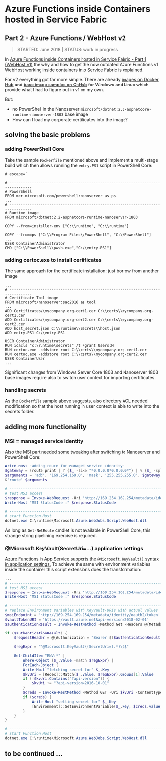 # Azure Functions inside Containers hosted in Service Fabric

## Part 2 - Azure Functions / WebHost v2

> STARTED: June 2018 | STATUS: work in progress

In [Azure Functions inside Containers hosted in Service Fabric - Part 1 (WebHost v1)](./part1.md) the why and how to get the now outdated Azure Functions v1 WebHost working inside containers into Service Fabric is explained.

For v2 everything got far more simple. There are already [images on Docker Hub](https://hub.docker.com/_/microsoft-azure-functions-base) and [base image samples on GitHub](https://github.com/Azure/azure-functions-docker/blob/master/host/2.0/nanoserver-1803/Dockerfile) for Windows and Linux which provide what I had to figure out in v1 on my own.

But:

- no PowerShell in the Nanoserver ```microsoft/dotnet:2.1-aspnetcore-runtime-nanoserver-1803``` base image
- How can I load my corporate certificates into the image?

## solving the basic problems

### adding PowerShell Core

Take the sample ```Dockerfile``` mentioned above and implement a multi-stage build which then allows running the ```entry.PS1``` script in PowerShell Core:

```
# escape=`

# --------------------------------------------------------------------------------
# PowerShell
FROM mcr.microsoft.com/powershell:nanoserver as ps
...
# --------------------------------------------------------------------------------
# Runtime image
FROM microsoft/dotnet:2.2-aspnetcore-runtime-nanoserver-1803

COPY --from=installer-env ["C:\\runtime", "C:\\runtime"]

COPY --from=ps ["C:\\Program Files\\PowerShell", "C:\\PowerShell"]
...
USER ContainerAdministrator
CMD ["C:\\PowerShell\\pwsh.exe","C:\\entry.PS1"]
```

### adding certoc.exe to install certificates

The same approach for the certificate installation: just borrow from another image

```
...
# --------------------------------------------------------------------------------
# Certificate Tool image
FROM microsoft/nanoserver:sac2016 as tool
...
ADD Certificates\\mycompany.org-cert1.cer C:\\certs\\mycompany.org-cert1.cer
ADD Certificates\\mycompany.org-cert2.cer C:\\certs\\mycompany.org-cert2.cer
ADD host_secret.json C:\\runtime\\Secrets\\host.json
ADD entry.PS1 C:\\entry.PS1

USER ContainerAdministrator
RUN icacls "c:\runtime\secrets" /t /grant Users:M
RUN certoc.exe -addstore root C:\\certs\\mycompany.org-cert1.cer
RUN certoc.exe -addstore root C:\\certs\\mycompany.org-cert2.cer
USER ContainerUser
...
```

Significant changes from Windows Server Core 1803 and Nanoserver 1803 base images require also to switch user context for importing certificates.

### handling secrets

As the ```Dockerfile``` sample above suggests, also directory ACL needed modification so that the host running in user context is able to write into the secrets folder.

## adding more functionality

### MSI = managed service identity

Also the MSI part needed some tweaking after switching to Nanoserver and PowerShell Core:

```PowerShell
Write-Host "adding route for Managed Service Identity"
$gateway = (route print | ? {$_ -like "*0.0.0.0*0.0.0.0*"} | % {$_ -split " "} | ? {$_.trim() -ne "" } | ? {$_ -ne "0.0.0.0" })[0]
$arguments = 'add', '169.254.169.0', 'mask', '255.255.255.0', $gateway
&'route' $arguments

# --------------------------------------------------------------------------------
# test MSI access
$response = Invoke-WebRequest -Uri 'http://169.254.169.254/metadata/identity/oauth2/token?api-version=2018-02-01&resource=https%3A%2F%2Fvault.azure.net%2F' -Method GET -Headers @{Metadata = "true"} -UseBasicParsing
Write-Host "MSI StatusCode :" $response.StatusCode

# --------------------------------------------------------------------------------
# start Function Host
dotnet.exe C:\runtime\Microsoft.Azure.WebJobs.Script.WebHost.dll
```

As long as ```Get-NetRoute``` cmdlet is not available in PowerShell Core, this strange string pipelining exercise is required.

### @Microsoft.KeyVault(SecretUri=...) application settings

[Azure Functions in App Service supports the ```@Microsoft.KeyVault()``` syntax in application settings.](https://azure.microsoft.com/sv-se/blog/simplifying-security-for-serverless-and-web-apps-with-azure-functions-and-app-service/)  To achieve the same with environment variables inside the container this script extensions does the transformation:

```PowerShell
...
# --------------------------------------------------------------------------------
# test MSI access
$response = Invoke-WebRequest -Uri 'http://169.254.169.254/metadata/identity/oauth2/token?api-version=2018-02-01&resource=https%3A%2F%2Fvault.azure.net%2F' -Method GET -Headers @{Metadata = "true"} -UseBasicParsing
Write-Host "MSI StatusCode :" $response.StatusCode

# --------------------------------------------------------------------------------
# replace Environment Variables with KeyVault-URIs with actual values
$msiEndpoint = 'http://169.254.169.254/metadata/identity/oauth2/token'
$vaultTokenURI = 'https://vault.azure.net&api-version=2018-02-01'
$authenticationResult = Invoke-RestMethod -Method Get -Headers @{Metadata = "true"} -Uri ($msiEndpoint + '?resource=' + $vaultTokenURI)

if ($authenticationResult) {
    $requestHeader = @{Authorization = "Bearer $($authenticationResult.access_token)"}
   
    $regExpr = "^@Microsoft.KeyVault\(SecretUri=(.*)\)$"

    Get-ChildItem "ENV:*" |
        Where-Object {$_.Value -match $regExpr} |
        ForEach-Object {
        Write-Host "fetching secret for" $_.Key
        $kvUri = [Regex]::Match($_.Value, $regExpr).Groups[1].Value
        if (!$kvUri.Contains("?api-version")) {
            $kvUri += "?api-version=2016-10-01"
        }
        $creds = Invoke-RestMethod -Method GET -Uri $kvUri -ContentType 'application/json' -Headers $requestHeader
        if ($creds) {
            Write-Host "setting secret for" $_.Key
            [Environment]::SetEnvironmentVariable($_.Key, $creds.value, "Process")
        }
    }
}

# --------------------------------------------------------------------------------
# start Function Host
dotnet.exe C:\runtime\Microsoft.Azure.WebJobs.Script.WebHost.dll
```

## to be continued ...
